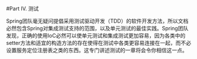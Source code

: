  #Part IV. 测试

Spring团队毫无疑问提倡采用测试驱动开发（TDD）的软件开发方法，所以文档必然包含Spring对集成测试支持的范围，以及单元测试的最佳实践。Spring团队发现，正确的使用IoC必然可以使单元测试和集成测试更加容易，因为各类中的setter方法和适宜的构造方法的存在使得在测试中各类更容易连接在一起，而不必设置服务定位注册表之类的东西。这专门讲述测试的一章将会令你相信这一点。


